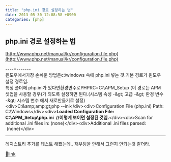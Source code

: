 ```yaml
---
title: "php.ini 경로 설정하는 법"
date: 2013-05-30 12:08:58 +0900
categories: [php]
---
```


php.ini 경로 설정하는 법
-----------------

  
[http://www.php.net/manual/kr/configuration.file.php](http://www.php.net/manual/kr/configuration.file.php)  
  
----=-------  
윈도우에서가장 손쉬운 방법은c:\windows 속에 php.ini 넣는 것.기본 경로가 윈도우 설정 경로임.  
특정 폴더에 php.ini가 있다면환경변수로PHPRC=C:\APM_Setup (이 경로는 APM 셋업을 사용할 경우)가 되도록 설정하면 된다.(시스템 속성 -&amp;gt; 고급 -&amp;gt; 환경 변수 -&amp;gt; 시스템 변수 에서 새로만들기로 설정)  
&lt;div&gt;C:\&amp;amp;gt;php --ini&lt;/div&gt;&lt;div&gt;Configuration File (php.ini) Path: C:\Windows&lt;/div&gt;&lt;div&gt;**Loaded Configuration File:         C:\APM_Setup\php.ini  //이렇게 보이면 설정된 것임.**&lt;/div&gt;&lt;div&gt;Scan for additional .ini files in: (none)&lt;/div&gt;&lt;div&gt;Additional .ini files parsed:      (none)&lt;/div&gt;  
- - - - - -

레지스트리 추가를 테스트 해봤는데.. 재부팅을 안해서 그런지 안되는것 같더라.  
  



[🔗link](http://www.mins01.com/mh/tech/read/836)